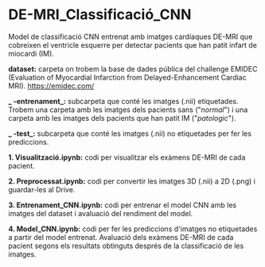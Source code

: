 # DE-MRI_Classificació_CNN
Model de classificació CNN entrenat amb imatges cardíaques DE-MRI que cobreixen el ventricle esquerre per detectar pacients que han patit infart de miocardi (IM).

**dataset:** carpeta on trobem la base de dades pública del challenge EMIDEC (Evaluation of Myocardial Infarction from Delayed-Enhancement Cardiac MRI).
  https://emidec.com/
  
   **_   -entrenament_:** subcarpeta que conté les imatges (.nii) etiquetades. Trobem una carpeta amb les imatges dels pacients sans ("_normal_") i una carpeta          amb les imatges dels pacients que han patit IM ("_patologic_").
       
   **_   -test_:** subcarpeta que conté les imatges (.nii) no etiquetades per fer les prediccions.
       

**1. Visualització.ipynb:** codi per visualitzar els exàmens DE-MRI de cada pacient.
  
**2. Preprocessat.ipynb:** codi per convertir les imatges 3D (.nii) a 2D (.png) i guardar-les al Drive. 
  
**3. Entrenament_CNN.ipynb:** codi per entrenar el model CNN amb les imatges del dataset i avaluació del rendiment del model. 
  
**4. Model_CNN.ipynb:** codi per fer les prediccions d'imatges no etiquetades a partir del model entrenat. Avaluació dels exàmens DE-MRI de cada pacient segons els resultats obtinguts després de la classificació de les imatges. 
